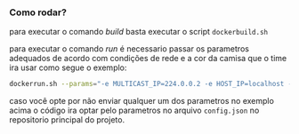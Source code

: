 ### Como rodar?

para executar o comando *build* basta executar o script ```dockerbuild.sh```

para executar o comando *run* é necessario passar os parametros adequados de acordo com condições de rede e a cor da camisa que o time ira usar como segue o exemplo:

```bash
dockerrun.sh --params="-e MULTICAST_IP=224.0.0.2 -e HOST_IP=localhost -e VISION_PORT=10002 -e COMMAND_PORT=20011 -e TEAM_COLOR=blue"
```

caso você opte por não enviar qualquer um dos parametros no exemplo acima o código ira optar pelo parametros no arquivo ```config.json``` no repositorio principal do projeto.
